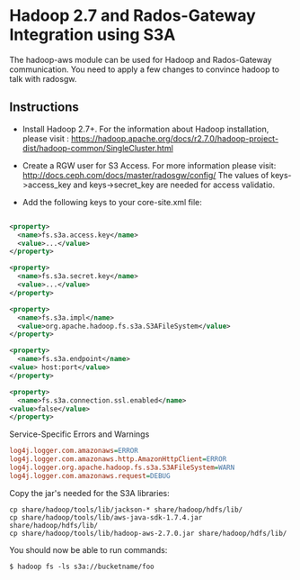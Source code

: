 Hadoop 2.7 and Rados-Gateway Integration using S3A
==============================================

The hadoop-aws module can be used for Hadoop and Rados-Gateway communication. You need to apply a few changes to convince hadoop to talk with radosgw. 





Instructions
------------------
- Install Hadoop 2.7+. For the information about Hadoop installation, please visit :  https://hadoop.apache.org/docs/r2.7.0/hadoop-project-dist/hadoop-common/SingleCluster.html

- Create a RGW user for S3 Access. For more information please visit: http://docs.ceph.com/docs/master/radosgw/config/
The values of keys->access_key and keys->secret_key are needed for access validatio.

- Add the following keys to your core-site.xml file:
```xml

<property>
  <name>fs.s3a.access.key</name>
  <value>...</value>
</property>

<property>
  <name>fs.s3a.secret.key</name>
  <value>...</value>
</property>

<property>
  <name>fs.s3a.impl</name>
  <value>org.apache.hadoop.fs.s3a.S3AFileSystem</value>
</property>

<property>
  <name>fs.s3a.endpoint</name>
<value> host:port</value>
</property>

<property>
  <name>fs.s3a.connection.ssl.enabled</name>
<value>false</value>
</property>

```


Service-Specific Errors and Warnings

```ini
log4j.logger.com.amazonaws=ERROR
log4j.logger.com.amazonaws.http.AmazonHttpClient=ERROR
log4j.logger.org.apache.hadoop.fs.s3a.S3AFileSystem=WARN
log4j.logger.com.amazonaws.request=DEBUG
```

Copy the jar's needed for the S3A libraries:
```
cp share/hadoop/tools/lib/jackson-* share/hadoop/hdfs/lib/
cp share/hadoop/tools/lib/aws-java-sdk-1.7.4.jar share/hadoop/hdfs/lib/
cp share/hadoop/tools/lib/hadoop-aws-2.7.0.jar share/hadoop/hdfs/lib/
```


You should now be able to run commands:

```shell
$ hadoop fs -ls s3a://bucketname/foo
```
